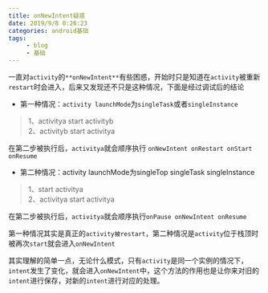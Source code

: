 ```yaml
---
title: onNewIntent疑惑
date: 2019/9/8 0:26:23 
categories: android基础
tags:
     - blog
     - 基础
---
```

  

一直对`activity`的` **onNewIntent** `有些困惑，开始时只是知道在`activity`被重新`restart`时会进入，后来又发现还不只是这种情况，下面是经过调试后的结论

- 第一种情况：`activity launchMode`为`singleTask`或者`singleInstance`

> 1、activitya start activityb  
> 2、activityb start activitya  

在第二步被执行后，`activitya`就会顺序执行 `onNewIntent onRestart onStart onResume  `  

<!--more--> 

- 第二种情况：activity launchMode为singleTop singleTask singleInstance  

> 1、start activitya  
> 2、activitya start activitya  
 
在第二步被执行后，`activitya`就会顺序执行`onPause onNewIntent onResume  `

第一种情况其实是真正的`activity被restart`，第二种情况是`activity`位于栈顶时被再次`start`就会进入`onNewIntent ` 

其实理解的简单一点，无论什么模式，只有`activity`是同一个实例的情况下，`intent`发生了变化，就会进入`onNewIntent`中，这个方法的作用也是让你来对旧的`intent`进行保存，对新的`intent`进行对应的处理。

